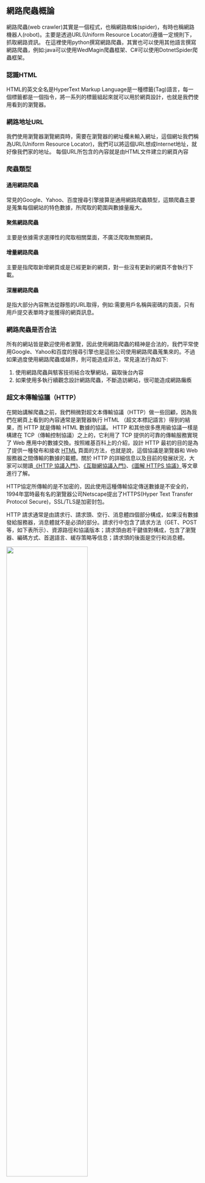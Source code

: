 ## 網路爬蟲概論

網路爬蟲(web crawler)其實是一個程式，也稱網路蜘蛛(spider)，有時也稱網路機器人(robot)。主要是透過URL(Uniform Resource Locator)遵循一定規則下，抓取網路資訊。
在這裡使用python撰寫網路爬蟲，其實也可以使用其他語言撰寫網路爬蟲，例如:java可以使用WedMagin爬蟲框架、C#可以使用DotnetSpider爬蟲框架。

### 認識HTML
HTML的英文全名是HyperText Markup Language是一種標籤(Tag)語言，每一個標籤都是一個指令，將一系列的標籤組起來就可以用於網頁設計，也就是我們使用看到的瀏覽器。

### 網路地址URL
我們使用瀏覽器瀏覽網頁時，需要在瀏覽器的網址欄未輸入網址，這個網址我們稱為URL(Uniform Resource Locator)，我們可以將這個URL想成Internet地址，就好像我們家的地址。
每個URL所包含的內容就是由HTML文件建立的網頁內容

### 爬蟲類型
#### 通用網路爬蟲
常見的Google、Yahoo、百度搜尋引擎接算是通用網路爬蟲類型，這類爬蟲主要是蒐集每個網站的特色數據，所爬取的範圍與數據量龐大。
#### 聚焦網路爬蟲
主要是依據需求選擇性的爬取相關葉面，不廣泛爬取無關網頁。
#### 增量網路爬蟲
主要是指爬取新增網頁或是已經更新的網頁，對一些沒有更新的網頁不會執行下載。
#### 深層網路爬蟲
是指大部分內容無法從靜態的URL取得，例如:需要用戶名稱與密碼的頁面，只有用戶提交表單時才能獲得的網頁訊息。
### 網路爬蟲是否合法
所有的網站皆是歡迎使用者瀏覽，因此使用網路爬蟲的精神是合法的，我們平常使用Google、Yahoo和百度的搜尋引擎也是這些公司使用網路爬蟲蒐集來的。不過如果過度使用網路爬蟲或越界，則可能造成非法，常見違法行為如下:
1. 使用網路爬蟲與駭客技術結合攻擊網站，竊取後台內容
2. 如果使用多執行續觀念設計網路爬蟲，不斷造訪網站，很可能造成網路癱瘓
### 超文本傳輸協議（HTTP）

在開始講解爬蟲之前，我們稍微對超文本傳輸協議（HTTP）做一些回顧，因為我們在網頁上看到的內容通常是瀏覽器執行 HTML （超文本標記語言）得到的結果，而 HTTP 就是傳輸 HTML 數據的協議。 HTTP 和其他很多應用級協議一樣是構建在 TCP（傳輸控制協議）之上的，它利用了 TCP 提供的可靠的傳輸服務實現了 Web 應用中的數據交換。按照維基百科上的介紹，設計 HTTP 最初的目的是為了提供一種發布和接收 [HTML](https://zh.wikipedia.org/wiki/HTML) 頁面的方法，也就是說，這個協議是瀏覽器和 Web 服務器之間傳輸的數據的載體。關於 HTTP 的詳細信息以及目前的發展狀況，大家可以閱讀[《HTTP 協議入門》](http://www.ruanyifeng.com/blog/2016/08/http.html)、[《互聯網協議入門》](http://www.ruanyifeng.com/blog/2012/05/internet_protocol_suite_part_i.html)、[《圖解 HTTPS 協議》](http://www.ruanyifeng.com/blog/2014/09/illustration-ssl.html)等文章進行了解。

HTTP協定所傳輸的是不加密的，因此使用這種傳輸協定傳送數據是不安全的，1994年當時最有名的瀏覽器公司Netscape提出了HTTPS(Hyper Text Transfer Protocol Secure)，SSL/TLS是加密封包。

HTTP 請求通常是由請求行、請求頭、空行、消息體四個部分構成，如果沒有數據發給服務器，消息體就不是必須的部分。請求行中包含了請求方法（GET、POST 等，如下表所示）、資源路徑和協議版本；請求頭由若干鍵值對構成，包含了瀏覽器、編碼方式、首選語言、緩存策略等信息；請求頭的後面是空行和消息體。

<img src="https://gitee.com/jackfrued/mypic/raw/master/20210825002720.PNG" width="65%">

HTTP 響應通常是由響應行、響應頭、空行、消息體四個部分構成，其中消息體是服務響應的數據，可能是 HTML 頁面，也有可能是JSON或二進制數據等。響應行中包含了協議版本和響應狀態碼，響應狀態碼有很多種，常見的如下表所示。

<img src="https://gitee.com/jackfrued/mypic/raw/master/20210825002802.PNG" width="65%">
